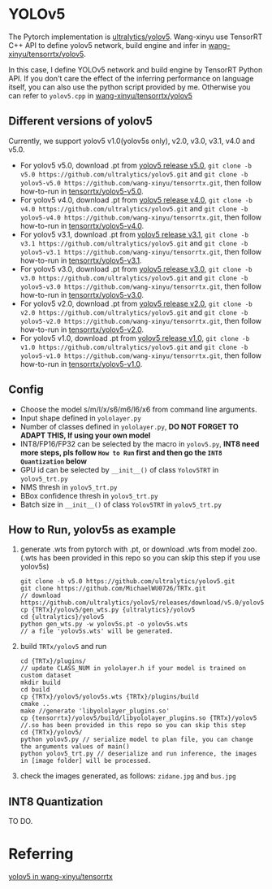 # YOLOv5

The Pytorch implementation is [ultralytics/yolov5](https://github.com/ultralytics/yolov5).  Wang-xinyu use TensorRT C++ API to define yolov5 network, build engine and infer in [wang-xinyu/tensorrtx/yolov5](https://github.com/wang-xinyu/tensorrtx/tree/master/yolov5).

In this case, I define YOLOv5 network and build engine by TensorRT Python API. If you don't care the effect of the inferring performance on language itself, you can also use the python script provided by me. Otherwise you can refer to `yolov5.cpp` in [wang-xinyu/tensorrtx/yolov5](https://github.com/wang-xinyu/tensorrtx/tree/master/yolov5)

## Different versions of yolov5

Currently, we support yolov5 v1.0(yolov5s only), v2.0, v3.0, v3.1, v4.0 and v5.0.

- For yolov5 v5.0, download .pt from [yolov5 release v5.0](https://github.com/ultralytics/yolov5/releases/tag/v5.0), `git clone -b v5.0 https://github.com/ultralytics/yolov5.git` and `git clone -b yolov5-v5.0 https://github.com/wang-xinyu/tensorrtx.git`, then follow how-to-run in [tensorrtx/yolov5-v5.0](https://github.com/wang-xinyu/tensorrtx/tree/yolov5-v5.0/yolov5).
- For yolov5 v4.0, download .pt from [yolov5 release v4.0](https://github.com/ultralytics/yolov5/releases/tag/v4.0), `git clone -b v4.0 https://github.com/ultralytics/yolov5.git` and `git clone -b yolov5-v4.0 https://github.com/wang-xinyu/tensorrtx.git`, then follow how-to-run in [tensorrtx/yolov5-v4.0](https://github.com/wang-xinyu/tensorrtx/tree/yolov5-v4.0/yolov5).
- For yolov5 v3.1, download .pt from [yolov5 release v3.1](https://github.com/ultralytics/yolov5/releases/tag/v3.1), `git clone -b v3.1 https://github.com/ultralytics/yolov5.git` and `git clone -b yolov5-v3.1 https://github.com/wang-xinyu/tensorrtx.git`, then follow how-to-run in [tensorrtx/yolov5-v3.1](https://github.com/wang-xinyu/tensorrtx/tree/yolov5-v3.1/yolov5).
- For yolov5 v3.0, download .pt from [yolov5 release v3.0](https://github.com/ultralytics/yolov5/releases/tag/v3.0), `git clone -b v3.0 https://github.com/ultralytics/yolov5.git` and `git clone -b yolov5-v3.0 https://github.com/wang-xinyu/tensorrtx.git`, then follow how-to-run in [tensorrtx/yolov5-v3.0](https://github.com/wang-xinyu/tensorrtx/tree/yolov5-v3.0/yolov5).
- For yolov5 v2.0, download .pt from [yolov5 release v2.0](https://github.com/ultralytics/yolov5/releases/tag/v2.0), `git clone -b v2.0 https://github.com/ultralytics/yolov5.git` and `git clone -b yolov5-v2.0 https://github.com/wang-xinyu/tensorrtx.git`, then follow how-to-run in [tensorrtx/yolov5-v2.0](https://github.com/wang-xinyu/tensorrtx/tree/yolov5-v2.0/yolov5).
- For yolov5 v1.0, download .pt from [yolov5 release v1.0](https://github.com/ultralytics/yolov5/releases/tag/v1.0), `git clone -b v1.0 https://github.com/ultralytics/yolov5.git` and `git clone -b yolov5-v1.0 https://github.com/wang-xinyu/tensorrtx.git`, then follow how-to-run in [tensorrtx/yolov5-v1.0](https://github.com/wang-xinyu/tensorrtx/tree/yolov5-v1.0/yolov5).

## Config

- Choose the model s/m/l/x/s6/m6/l6/x6 from command line arguments.
- Input shape defined in `yololayer.py`
- Number of classes defined in `yololayer.py`, **DO NOT FORGET TO ADAPT THIS, If using your own model**
- INT8/FP16/FP32 can be selected by the macro in `yolov5.py`, **INT8 need more steps, pls follow `How to Run` first and then go the `INT8 Quantization` below**
- GPU id can be selected by `__init__()` of class `Yolov5TRT` in `yolov5_trt.py`
- NMS thresh in `yolov5_trt.py`
- BBox confidence thresh in `yolov5_trt.py`
- Batch size in `__init__()` of class `Yolov5TRT` in `yolov5_trt.py`

## How to Run, yolov5s as example

1. generate .wts from pytorch with .pt, or download .wts from model zoo.(.wts has been provided in this repo so you can skip this step if you use yolov5s)

   ```shell
   git clone -b v5.0 https://github.com/ultralytics/yolov5.git
   git clone https://github.com/MichaelWU0726/TRTx.git
   // download https://github.com/ultralytics/yolov5/releases/download/v5.0/yolov5s.pt
   cp {TRTx}/yolov5/gen_wts.py {ultralytics}/yolov5
   cd {ultralytics}/yolov5
   python gen_wts.py -w yolov5s.pt -o yolov5s.wts
   // a file 'yolov5s.wts' will be generated.
   ```
   
2. build `TRTx/yolov5` and run

   ```shell
   cd {TRTx}/plugins/
   // update CLASS_NUM in yololayer.h if your model is trained on custom dataset
   mkdir build
   cd build
   cp {TRTx}/yolov5/yolov5s.wts {TRTx}/plugins/build
   cmake ..
   make //generate 'libyololayer_plugins.so'
   cp {tensorrtx}/yolov5/build/libyololayer_plugins.so {TRTx}/yolov5 //.so has been provided in this repo so you can skip this step
   cd {TRTx}/yolov5/
   python yolov5.py // serialize model to plan file, you can change the arguments values of main()
   python yolov5_trt.py // deserialize and run inference, the images in [image folder] will be processed.
   ```

3. check the images generated, as follows: `zidane.jpg` and `bus.jpg`

## INT8 Quantization

TO DO.

# Referring

[yolov5 in wang-xinyu/tensorrtx](https://github.com/wang-xinyu/tensorrtx/tree/master/yolov5)

